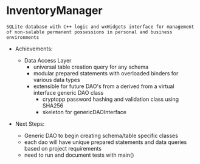 # InventoryManager

```
SQLite database with C++ logic and wxWidgets interface for management of non-salable permanent possessions in personal and business environments
```

- Achievements:
	- Data Access Layer
		- universal table creation query for any schema
		- modular prepared statements with overloaded binders for various data types
		- extensible for future DAO's from a derived from a virtual interface generic DAO class
    		- cryptopp password hashing and validation class using SHA256
        	- skeleton for genericDAOInterface

- Next Steps:
	- Generic DAO to begin creating schema/table specific classes
	- each dao will have unique prepared statements and data queries based on project requirements
	- need to run and document tests with main()
